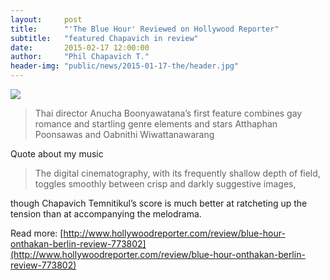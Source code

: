 ```yaml
---
layout:     post
title:      "'The Blue Hour' Reviewed on Hollywood Reporter"
subtitle:   "featured Chapavich in review"
date:       2015-02-17 12:00:00
author:     "Phil Chapavich T."
header-img: "public/news/2015-01-17-the/header.jpg"
---
```


<img src="http://33.media.tumblr.com/21b2226ffba3930c67c1da9a8945660a/tumblr_inline_njvpwnMeON1qb947z.jpg">

> Thai director Anucha Boonyawatana’s first feature combines gay romance and startling genre elements and stars Atthaphan Poonsawas and Oabnithi Wiwattanawarang

Quote about my music

> The digital cinematography, with its frequently shallow depth of field, toggles smoothly between crisp and darkly suggestive images,

<span class="caption text-muted">though Chapavich Temnitikul’s score is much better at ratcheting up the tension than at accompanying the melodrama.</span>

Read more: [http://www.hollywoodreporter.com/review/blue-hour-onthakan-berlin-review-773802](http://www.hollywoodreporter.com/review/blue-hour-onthakan-berlin-review-773802)